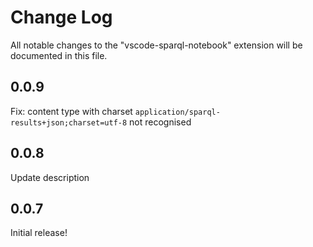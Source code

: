 # Change Log

All notable changes to the "vscode-sparql-notebook" extension will be documented in this file.

## 0.0.9

Fix: content type with charset `application/sparql-results+json;charset=utf-8` not recognised

## 0.0.8

Update description

## 0.0.7

Initial release!
